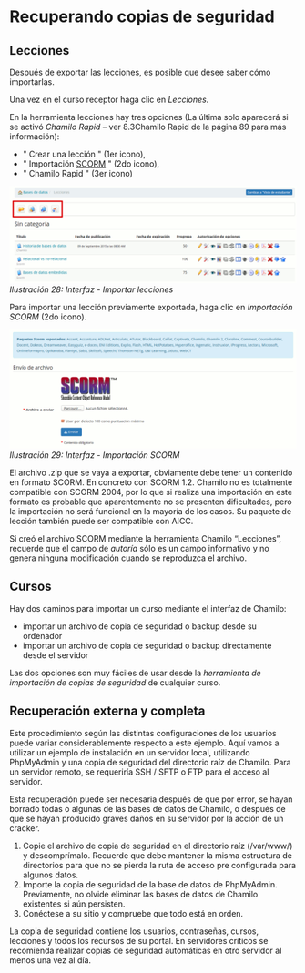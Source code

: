 # Recuperando copias de seguridad

## Lecciones <a id="lecciones"></a>

Después de exportar las lecciones, es posible que desee saber cómo importarlas.

Una vez en el curso receptor haga clic en _Lecciones._

En la herramienta lecciones hay tres opciones \(La última solo aparecerá si se activó _Chamilo Rapid_ – ver 8.3Chamilo Rapid de la página 89 para más información\):

* " Crear una lección " \(1er icono\),
* " Importación [SCORM](http://fr.wikipedia.org/wiki/Sharable_Content_Object_Reference_Model) " \(2do icono\),
* " Chamilo Rapid " \(3er icono\)

![](../../.gitbook/assets/images135.png)_Ilustración 28: Interfaz - Importar lecciones_

Para importar una lección previamente exportada, haga clic en _Importación SCORM_ \(2do icono\).

![](../../.gitbook/assets/images136.png)_Ilustración 29: Interfaz - Importación SCORM_

El archivo .zip que se vaya a exportar, obviamente debe tener un contenido en formato SCORM. En concreto con SCORM 1.2. Chamilo no es totalmente compatible con SCORM 2004, por lo que si realiza una importación en este formato es probable que aparentemente no se presenten dificultades, pero la importación no será funcional en la mayoría de los casos. Su paquete de lección también puede ser compatible con AICC.

Si creó el archivo SCORM mediante la herramienta Chamilo “Lecciones”, recuerde que el campo de _autoría_ sólo es un campo informativo y no genera ninguna modificación cuando se reproduzca el archivo.

## Cursos <a id="cursos"></a>

Hay dos caminos para importar un curso mediante el interfaz de Chamilo:

* importar un archivo de copia de seguridad o backup desde su ordenador
* importar un archivo de copia de seguridad o backup directamente desde el servidor

Las dos opciones son muy fáciles de usar desde la _herramienta de importación_ _de copias de seguridad_ de cualquier curso.

## Recuperación externa y completa <a id="recuperaci-n-externa-y-completa"></a>

Este procedimiento según las distintas configuraciones de los usuarios puede variar considerablemente respecto a este ejemplo. Aquí vamos a utilizar un ejemplo de instalación en un servidor local, utilizando PhpMyAdmin y una copia de seguridad del directorio raíz de Chamilo. Para un servidor remoto, se requeriría SSH / SFTP o FTP para el acceso al servidor.

Esta recuperación puede ser necesaria después de que por error, se hayan borrado todas o algunas de las bases de datos de Chamilo, o después de que se hayan producido graves daños en su servidor por la acción de un cracker.

1. Copie el archivo de copia de seguridad en el directorio raíz \(/var/www/\) y descomprímalo. Recuerde que debe mantener la misma estructura de directorios para que no se pierda la ruta de acceso pre configurada para algunos datos.
2. Importe la copia de seguridad de la base de datos de PhpMyAdmin. Previamente, no olvide eliminar las bases de datos de Chamilo existentes si aún persisten.
3. Conéctese a su sitio y compruebe que todo está en orden.

La copia de seguridad contiene los usuarios, contraseñas, cursos, lecciones y todos los recursos de su portal. En servidores críticos se recomienda realizar copias de seguridad automáticas en otro servidor al menos una vez al día.

